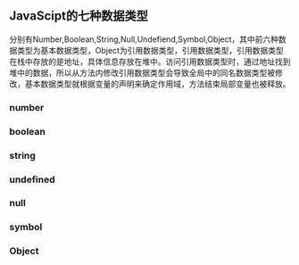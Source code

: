 
## JavaScipt的七种数据类型
分别有Number,Boolean,String,Null,Undefiend,Symbol,Object，其中前六种数据类型为基本数据类型，Object为引用数据类型，引用数据类型，引用数据类型在栈中存放的是地址，具体信息存放在堆中。访问引用数据类型时，通过地址找到堆中的数据，所以从方法内修改引用数据类型会导致全局中的同名数据类型被修改，基本数据类型就根据变量的声明来确定作用域，方法结束局部变量也被释放。

### number

### boolean

### string

### undefined

### null

### symbol

### Object
